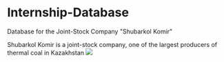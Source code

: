 # Internship-Database
Database for the Joint-Stock Company "Shubarkol Komir"

Shubarkol Komir is a joint-stock company, one of the largest producers of thermal coal in Kazakhstan
![](https://github.com/aizhannova/Internship-Database/blob/master/ShubarNetworkProject.jpg)

